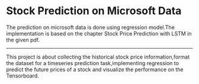 <h1>Stock Prediction on Microsoft Data</h1>
The prediction on microsoft data is done using regression model.The implementation is based on the chapter Stock Price Prediction with LSTM in the given pdf.
<hr>
This project is about collecting the historical stock price information,format the dataset for a timeseries prediction task,implementing regression to predict the future prices of a stock and visualize the performance on the Tensorboard.
